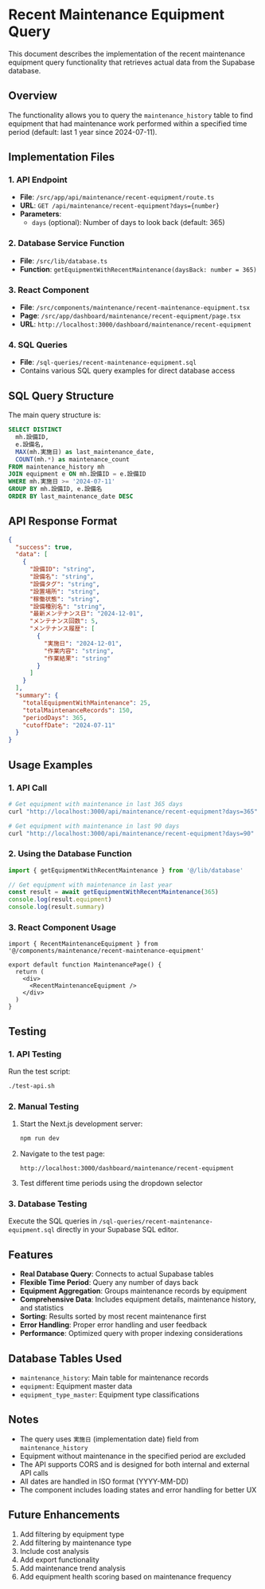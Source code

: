 # Recent Maintenance Equipment Query

This document describes the implementation of the recent maintenance equipment query functionality that retrieves actual data from the Supabase database.

## Overview

The functionality allows you to query the `maintenance_history` table to find equipment that had maintenance work performed within a specified time period (default: last 1 year since 2024-07-11).

## Implementation Files

### 1. API Endpoint
- **File**: `/src/app/api/maintenance/recent-equipment/route.ts`
- **URL**: `GET /api/maintenance/recent-equipment?days={number}`
- **Parameters**: 
  - `days` (optional): Number of days to look back (default: 365)

### 2. Database Service Function
- **File**: `/src/lib/database.ts`
- **Function**: `getEquipmentWithRecentMaintenance(daysBack: number = 365)`

### 3. React Component
- **File**: `/src/components/maintenance/recent-maintenance-equipment.tsx`
- **Page**: `/src/app/dashboard/maintenance/recent-equipment/page.tsx`
- **URL**: `http://localhost:3000/dashboard/maintenance/recent-equipment`

### 4. SQL Queries
- **File**: `/sql-queries/recent-maintenance-equipment.sql`
- Contains various SQL query examples for direct database access

## SQL Query Structure

The main query structure is:

```sql
SELECT DISTINCT 
  mh.設備ID,
  e.設備名,
  MAX(mh.実施日) as last_maintenance_date,
  COUNT(mh.*) as maintenance_count
FROM maintenance_history mh
JOIN equipment e ON mh.設備ID = e.設備ID
WHERE mh.実施日 >= '2024-07-11'
GROUP BY mh.設備ID, e.設備名
ORDER BY last_maintenance_date DESC
```

## API Response Format

```json
{
  "success": true,
  "data": [
    {
      "設備ID": "string",
      "設備名": "string",
      "設備タグ": "string",
      "設置場所": "string",
      "稼働状態": "string",
      "設備種別名": "string",
      "最新メンテナンス日": "2024-12-01",
      "メンテナンス回数": 5,
      "メンテナンス履歴": [
        {
          "実施日": "2024-12-01",
          "作業内容": "string",
          "作業結果": "string"
        }
      ]
    }
  ],
  "summary": {
    "totalEquipmentWithMaintenance": 25,
    "totalMaintenanceRecords": 150,
    "periodDays": 365,
    "cutoffDate": "2024-07-11"
  }
}
```

## Usage Examples

### 1. API Call
```bash
# Get equipment with maintenance in last 365 days
curl "http://localhost:3000/api/maintenance/recent-equipment?days=365"

# Get equipment with maintenance in last 90 days
curl "http://localhost:3000/api/maintenance/recent-equipment?days=90"
```

### 2. Using the Database Function
```typescript
import { getEquipmentWithRecentMaintenance } from '@/lib/database'

// Get equipment with maintenance in last year
const result = await getEquipmentWithRecentMaintenance(365)
console.log(result.equipment)
console.log(result.summary)
```

### 3. React Component Usage
```tsx
import { RecentMaintenanceEquipment } from '@/components/maintenance/recent-maintenance-equipment'

export default function MaintenancePage() {
  return (
    <div>
      <RecentMaintenanceEquipment />
    </div>
  )
}
```

## Testing

### 1. API Testing
Run the test script:
```bash
./test-api.sh
```

### 2. Manual Testing
1. Start the Next.js development server:
   ```bash
   npm run dev
   ```

2. Navigate to the test page:
   ```
   http://localhost:3000/dashboard/maintenance/recent-equipment
   ```

3. Test different time periods using the dropdown selector

### 3. Database Testing
Execute the SQL queries in `/sql-queries/recent-maintenance-equipment.sql` directly in your Supabase SQL editor.

## Features

- **Real Database Query**: Connects to actual Supabase tables
- **Flexible Time Period**: Query any number of days back
- **Equipment Aggregation**: Groups maintenance records by equipment
- **Comprehensive Data**: Includes equipment details, maintenance history, and statistics
- **Sorting**: Results sorted by most recent maintenance first
- **Error Handling**: Proper error handling and user feedback
- **Performance**: Optimized query with proper indexing considerations

## Database Tables Used

- `maintenance_history`: Main table for maintenance records
- `equipment`: Equipment master data
- `equipment_type_master`: Equipment type classifications

## Notes

- The query uses `実施日` (implementation date) field from `maintenance_history`
- Equipment without maintenance in the specified period are excluded
- The API supports CORS and is designed for both internal and external API calls
- All dates are handled in ISO format (YYYY-MM-DD)
- The component includes loading states and error handling for better UX

## Future Enhancements

1. Add filtering by equipment type
2. Add filtering by maintenance type
3. Include cost analysis
4. Add export functionality
5. Add maintenance trend analysis
6. Add equipment health scoring based on maintenance frequency